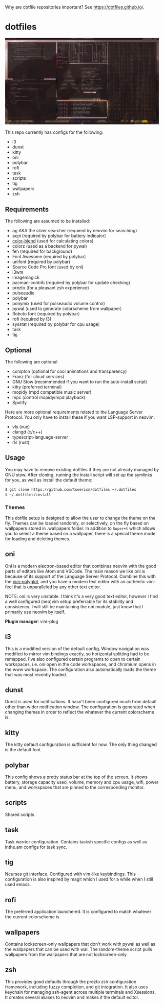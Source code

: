Why are dotfile repositories important? See https://dotfiles.github.io/.

# dotfiles

![alt text](screenshots/deadpool-vs-thanos.png "screenshot")

This repo currently has configs for the following:

- i3
- dunst
- kitty
- oni
- polybar
- rofi
- task
- scripts
- tig
- wallpapers
- zsh

## Requirements

The following are assumed to be installed:

- ag AKA the silver searcher (required by neovim for searching)
- acpi (required by polybar for battery indicator)
- [color-blend](https://www.github.com/towerism/color-blend) (used for calculating colors)
- colorz (used as a backend for pywal)
- feh (required for background)
- Font Awesome (required by polybar)
- unifont (required by polybar)
- Source Code Pro font (used by oni)
- i3wm
- imagemagick
- pacman-contrib (required by polybar for update checking)
- prezto (for a pleasant zsh experience)
- pulseaudio
- polybar
- ponymix (used for pulseaudio volume control)
- pywal (used to generate colorscheme from wallpaper)
- Roboto font (required by polybar)
- rofi (required by i3)
- sysstat (required by polybar for cpu usage)
- task
- tig

## Optional

The following are optional:

- compton (optional for cool animations and transparency)
- Franz (for cloud services)
- GNU Stow (recommended if you want to run the auto-install script)
- kitty (preferred terminal)
- mopidy (mpd compatible music server)
- mpc (control mopidy/mpd playback)
- Spotify

Here are more optional requirements related to the Language Server Protocol.
You only have to install these if you want LSP-support in neovim:

- vls (vue)
- clangd (c/c++)
- typescript-language-server
- rls (rust) 

## Usage

You may have to remove existing dotfiles if they are not already managed by GNU
stow. After cloning, running the install script will set up the symlinks for
you, as well as install the default theme:

``` bash
$ git clone https://github.com/towerism/dotfiles ~/.dotfiles
$ ~/.dotfiles/install
```

### Themes

This dotfile setup is designed to allow the user to change the theme on the
fly.  Themes can be loaded randomly, or selectively, on the fly based on
wallpapers stored in .wallpapers folder. In addition to `Super+t` which allows
you to select a theme based on a wallpaper, there is a special theme mode for
loading and deleting themes.

## oni

Oni is a modern electron-based editor that combines neovim with the good parts of
editors like Atom and VSCode. The main reason we like oni is because of its support
of the Language Server Protocol. Combine this with the 
[vim-polyglot](https://www.github.com/sheerun/vim-polyglot), and you have a modern
text editor with an authentic vim-feel that is unparalleled by any other text editor.

NOTE: oni is very unstable. I think it's a very good text editor, however I
find a well configured (neo)vim setup preferrable for its stability and
consistency. I will still be maintaining the oni module, just know that I primarily
use neovim by itself.

**Plugin manager**: vim-plug

## i3
This is a modified version of the default config. Window navigation was modified
to mirror vim bindings exactly, so horizontal splitting had to be remapped. I've
also configured certain programs to open to certain workspaces, i.e. oni open
in the code workspaces, and chromium opens in the www workspace. The
configuration also automatically loads the theme that was most recently loaded.

## dunst

Dunst is used for notifications. It hasn't been configured much from default
other than wider notification window. The configuration is generated when
changing themes in order to reflect the whatever the current colorscheme is.

## kitty

The kitty default configuration is sufficient for now. The only thing changed is
the default font.

## polybar

This config shows a pretty status bar at the top of the screen. It shows
battery, storage capacity used, volume, memory and cpu usage, wifi, power menu,
and workspaces that are pinned to the corresponding monitor.

## scripts

Shared scripts.

## task

Task warrior configuration. Contains tasksh specific configs as well as
inthe.am configs for task sync.

## tig

Ncurses git interface. Configured with vim-like keybindings. This configuration
is also inspired by magit which I used for a while when I still used emacs.

## rofi

The preferred application launchered. It is configured to match whatever the
current colorscheme is.

## wallpapers

Contains lockscreen-only wallpapers that don't work with pywal as well as the
wallpapers that can be used with wal. The random-theme script pulls wallpapers
from the wallpapers that are not lockscreen-only.

## zsh

This provides good defaults through the prezto zsh configuration framework,
including fuzzy completion, and git integration. It also uses keychain for
managing ssh-agent across multiple terminals and Xsessions. It creates several
aliases to neovim and makes it the default editor.


